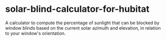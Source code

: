 # solar-blind-calculator-for-hubitat
A calculator to compute the percentage of sunlight that can be blocked by window blinds based on the current solar azimuth and elevation, in relation to your window's orientation.

